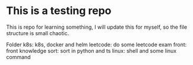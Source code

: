 # This is a testing repo

This is repo for learning something, I will update this for myself, so the file structure is small chaotic. 

Folder
    k8s: k8s, docker and helm
    leetcode: do some leetcode exam
    front: front knowledge
    sort: sort in python and ts
    linux: shell and some linux command

